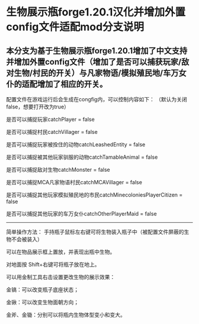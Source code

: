 生物展示瓶forge1.20.1汉化并增加外置config文件适配mod分支说明
===
本分支为基于生物展示瓶forge1.20.1增加了中文支持并增加外置config文件（增加了是否可以捕获玩家/敌对生物/村民的开关）与凡家物语/模拟殖民地/车万女仆的适配增加了相应的开关。
----------------------------------------------------------------------------------------------------------------------------------------------------------------
配置文件在游戏运行后会生成在congfig内，可以控制内容如下：
（默认为关闭false，想要打开改为true）

是否可以捕捉玩家catchPlayer = false

是否可以捕捉村民catchVillager = false

是否可以捕捉玩家被拴住的动物catchLeashedEntity = false

是否可以捕捉被其他玩家驯服的动物catchTamableAnimal = false

是否可以捕捉敌对生物catchMonster = false

是否可以捕捉MCA凡家物语村民catchMCAVillager = false

是否可以捕捉其他玩家模拟殖民地的市民catchMinecoloniesPlayerCitizen = false

是否可以捕捉其他玩家的车万女仆catchOtherPlayerMaid = false

----------------------------------------------------------------------------------------------------------------------------------------------------------------
简单操作方法：
手持瓶子鼠标左右键可将生物装入瓶子中（被配置文件屏蔽的生物不会被装入）

可以在物品展示框上置放，并表现出瓶中生物。

对地面按 Shift+右键可将瓶子放在地上。

可以用金制工具右击设置更改生物的展示效果：

金镐：可以改变瓶子底座状态；

金锹：可以改变生物面朝方向；

金斧、金锄：分别可以将瓶内生物体型变小和变大。


